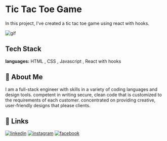 # Tic Tac Toe Game

In this project, I've created a tic tac toe game using react with hooks.


![gif](https://i.postimg.cc/Bb45CCcQ/React-App.gif?raw=true)
## Tech Stack

**languages:** HTML , CSS , Javascript , React with hooks
## 🚀 About Me
I am a full-stack engineer with skills in a variety of coding languages and design tools. competent in writing secure, clean code that is customized to the requirements of each customer. concentrated on providing creative, user-friendly designs that please clients.


## 🔗 Links
[![linkedin](https://img.shields.io/badge/linkedin-0A66C2?style=for-the-badge&logo=linkedin&logoColor=white)](https://www.linkedin.com/in/mazenelhamy/)
[![instagram](https://img.shields.io/badge/instagram-bc2a8d?style=for-the-badge&logo=instagram&logoColor=white)](https://www.instagram.com/mazenelhamy/)
[![facebook](https://img.shields.io/badge/facebook-3b5998?style=for-the-badge&logo=facebook&logoColor=white)](https://www.facebook.com/mazen.elhamy.39/)
